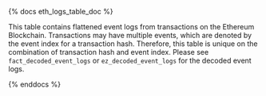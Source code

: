 {% docs eth_logs_table_doc %}

This table contains flattened event logs from transactions on the Ethereum Blockchain. Transactions may have multiple events, which are denoted by the event index for a transaction hash. Therefore, this table is unique on the combination of transaction hash and event index. Please see `fact_decoded_event_logs` or `ez_decoded_event_logs` for the decoded event logs.

{% enddocs %}